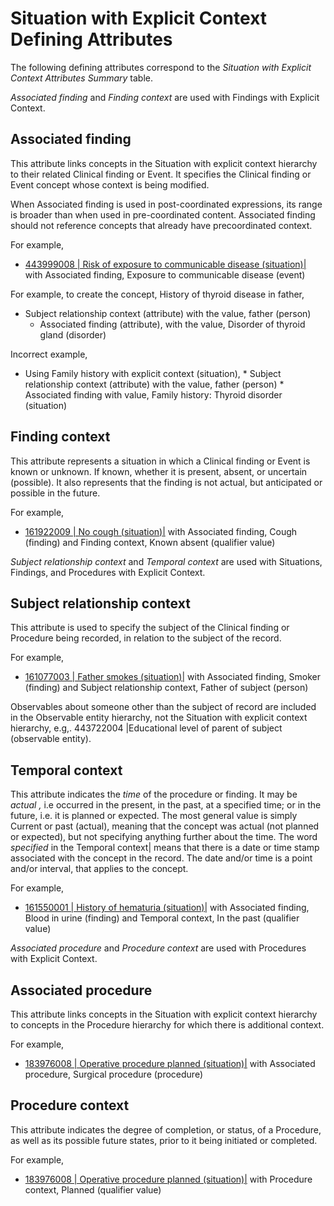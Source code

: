 # Situation with Explicit Context Defining Attributes

The following defining attributes correspond to the  _Situation with Explicit Context Attributes Summary_ table. 

_Associated finding_ and _Finding context_ are used with Findings with Explicit Context.

## Associated finding

This attribute links concepts in the Situation with explicit context hierarchy to their related Clinical finding or Event. It specifies the Clinical finding or Event concept whose context is being modified.

When Associated finding is used in post-coordinated expressions, its range is broader than when used in pre-coordinated content. Associated finding should not reference concepts that already have precoordinated context.

For example,

* [ 443999008 | Risk of exposure to communicable disease (situation)|](http://snomed.info/id/443999008 "443999008 | Risk of exposure to communicable disease \(situation\) |") with Associated finding, Exposure to communicable disease (event)

For example, to create the concept, History of thyroid disease in father, 

* Subject relationship context (attribute) with the value, father (person)
    * Associated finding (attribute), with the value, Disorder of thyroid gland (disorder)

Incorrect example,

* Using Family history with explicit context (situation),
      * Subject relationship context (attribute) with the value, father (person)
      * Associated finding with value, Family history: Thyroid disorder (situation)

## Finding context

This attribute represents a situation in which a Clinical finding or Event is known or unknown. If known, whether it is present, absent, or uncertain (possible). It also represents that the finding is not actual, but anticipated or possible in the future.

For example,

* [ 161922009 | No cough (situation)|](http://snomed.info/id/161922009 "161922009 | No cough \(situation\) |") with Associated finding, Cough (finding) and Finding context, Known absent (qualifier value)

_Subject relationship context_ and _Temporal context_ are used with Situations, Findings, and Procedures with Explicit Context.

## Subject relationship context

This attribute is used to specify the subject of the Clinical finding or Procedure being recorded, in relation to the subject of the record. 

For example,

* [ 161077003 | Father smokes (situation)|](http://snomed.info/id/161077003 "161077003 | Father smokes \(situation\) |") with Associated finding, Smoker (finding) and Subject relationship context, Father of subject (person)

Observables about someone other than the subject of record are included in the Observable entity hierarchy, not the Situation with explicit context hierarchy, e.g,. 443722004 |Educational level of parent of subject (observable entity).

## Temporal context

This attribute indicates the  _time_ of the procedure or finding. It may be  _actual_ _,_ i.e occurred in the present, in the past, at a specified time; or in the future, i.e. it is planned or expected. The most general value is simply Current or past (actual), meaning that the concept was actual (not planned or expected), but not specifying anything further about the time. The word  _specified_ in the Temporal context| means that there is a date or time stamp associated with the concept in the record. The date and/or time is a point and/or interval, that applies to the concept. 

For example,

* [ 161550001 | History of hematuria (situation)|](http://snomed.info/id/161550001 "161550001 | History of hematuria \(situation\) |") with Associated finding, Blood in urine (finding) and Temporal context, In the past (qualifier value)

_Associated procedure_ and _Procedure context_ are used with Procedures with Explicit Context.

## Associated procedure

This attribute links concepts in the Situation with explicit context hierarchy to concepts in the Procedure hierarchy for which there is additional context.

For example, 

* [ 183976008 | Operative procedure planned (situation)|](http://snomed.info/id/183976008 "183976008 | Operative procedure planned \(situation\) |") with Associated procedure, Surgical procedure (procedure)

## Procedure context

This attribute indicates the degree of completion, or status, of a Procedure, as well as its possible future states, prior to it being initiated or completed.

For example,

* [ 183976008 | Operative procedure planned (situation)|](http://snomed.info/id/183976008 "183976008 | Operative procedure planned \(situation\) |") with Procedure context, Planned (qualifier value)

